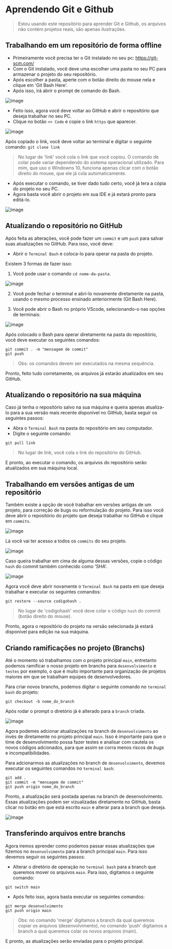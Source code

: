# Aprendendo Git e Github
> Estou usando este repositório para aprender Git e Github, os arquivos não contém projetos reais, são apenas ilustrações.

## Trabalhando em um repositório de forma offline
* Primeiramente você precisa ter o Git instalado no seu pc: https://git-scm.com/
* Com o Git instalado, você deve uma escolher uma pasta no seu PC para armazenar o projeto do seu repositório.
* Após escolher a pasta, aperte com o botão direito do mouse nela e clique em 'Git Bash Here'.
* Após isso, irá abrir o prompt de comando do Bash.

![image](https://github.com/thiagoreys/Aprendendo-Git-e-GitHub/assets/130335096/b5f21784-37bd-4d22-84b0-89b23e69b001)

* Feito isso, agora você deve voltar ao GitHub e abrir o repositório que deseja trabalhar no seu PC.
* Clique no botão `<> Code` e copie o link `https` que aparecer.

![image](https://github.com/thiagoreys/sistema-de-cadastro/assets/130335096/7672d942-63bd-4cec-872a-6ad4962ca9c1)

Após copiado o link, você deve voltar ao terminal e digitar o seguinte comando:
` git clone link `
> No lugar de 'link' você cola o link que você copiou. O comando de colar pode variar dependendo do sistema operacional utilizado. Para mim, que uso o Windowns 10, funciona apenas clicar com o botão direito do mouse, que ele já cola automaticamente.

* Após executar o comando, se tiver dado tudo certo, você já tera a cópia do projeto no seu PC.
* Agora basta você abrir o projeto em sua IDE e já estará pronto para editá-lo.

![image](https://github.com/thiagoreys/sistema-de-cadastro/assets/130335096/5c4f351d-292b-4f04-a011-8781550965ee)

## Atualizando o repositório no GitHub

Após feita as alterações, você pode fazer um `commit` e um `push` para salvar suas atualizações no GitHub. Para isso, você deve:

* Abrir o `Terminal Bash` e coloca-lo para operar na pasta do projeto.

Existem 3 formas de fazer isso:

1. Você pode usar o comando `cd nome-da-pasta`.

![image](https://github.com/thiagoreys/sistema-de-cadastro/assets/130335096/4c969c29-ac28-4e79-8c91-5e7fe8e4a45b)

2. Você pode fechar o terminal e abri-lo novamente diretamente na pasta, usando o mesmo processo ensinado anteriormente (Git Bash Here).

3. Você pode abrir o Bash no próprio VScode, selecionando-o nas opções de terminais:

![image](https://github.com/thiagoreys/sistema-de-cadastro/assets/130335096/567f02af-b1b3-459d-994f-e3e311ae0ae4)

Após colocado o Bash para operar diretamente na pasta do repositório, você deve executar os seguintes comandos:
```
git commit . -m "mensagem de commit"
git push
```
> Obs: os comandos devem ser executados na mesma sequência.

Pronto, feito tudo corretamente, os arquivos já estarão atualizados em seu GitHub.

## Atualizando o repositório na sua máquina

Caso já tenha o repositório salvo na sua máquina e queira apenas atualiza-lo para a sua versão mais recente disponível no GitHub, basta seguir os seguintes passos:

* Abra o `Terminal Bash` na pasta do repositório em seu computador.
* Digite o seguinte comando:
```
git pull link
```
> No lugar de link, você cola o link do repositório do GitHub.

E pronto, ao executar o comando, os arquivos do repositório serão atualizados em sua máquina local.

## Trabalhando em versões antigas de um repositório

Também existe a opção de você trabalhar em versões antigas de um projeto, para correção de bugs ou reformulação do projeto.
Para isso você deve abrir o repositório do projeto que deseja trabalhar no GitHub e clique em `commits`.

![image](https://github.com/thiagoreys/Aprendendo-Git-e-GitHub/assets/130335096/7aa1210d-e8ce-4d0e-9896-0506bfc3d2b3)

Lá você vai ter acesso a todos os `commits` do seu projeto.

![image](https://github.com/thiagoreys/Aprendendo-Git-e-GitHub/assets/130335096/4e0a08c1-5063-4c5b-9d9c-8d76be099e5f)

Caso queira trabalhar em cima de alguma dessas versões, copie o código `hash` do commit também conhecido como 'SHA'.

![image](https://github.com/thiagoreys/Aprendendo-Git-e-GitHub/assets/130335096/498a37b4-c542-4774-8475-f99ecc45075e)

Agora você deve abrir novamente o `Terminal Bash` na pasta em que deseja trabalhar e executar os seguintes comandos:

``` 
git restore --source codigohash .
```
> No lugar de 'codigohash' você deve colar o código `hash` do commit (botão direito do mouse).

Pronto, agora o repositório do projeto na versão selecionada já estará disponível para edição na sua máquina.

## Criando ramificações no projeto (Branchs)

Até o momento só trabalhamos com o projeto principal `main`, entretanto podemos ramificar o nosso projeto em branchs para `desenvolvimento` e `testes` por exemplo, o que é muito importante para organização de projetos maiores em que se trabalham equipes de desenvolvedores.

Para criar novos branchs, podemos digitar o seguinte comando no `terminal bash` do projeto:
```
git checkout -b nome_do_branch
```

Após rodar o prompt o diretório já é alterado para a `branch` criada.

![image](https://github.com/thiagoreys/Aprendendo-Git-e-GitHub/assets/130335096/13dcfffb-0f32-40cf-a113-387f8fa44efe)

Agora podemes adcionar atualizações na branch de `desenvolvimento` ao invés de diretamente no projeto principal `main`. Isso é importante para que o time de desenvolvimento possa fazer testes e analisar com cautela os novos códigos adcionados, para que assim se corra menos riscos de *bugs* e incompatibilidades.

Para adcionarmos as atualizações no branch de `desenvolvimento`, devemos executar os seguintes comandos no `terminal bash`:
```
git add .
git commit -m "mensagem de commit"
git push origin nome_do_branch
```
Pronto, a atualização será postada apenas na branch de desenvolvimento. Essas atualizações podem ser vizualizadas diretamente no GitHub, basta clicar no botâo em que está escrito `main` e alterar para a branch que deseja.

![image](https://github.com/thiagoreys/Aprendendo-Git-e-GitHub/assets/130335096/e65afca9-3b1b-40d6-b8ba-8ca9e1d53c90)


## Transferindo arquivos entre branchs

Agora iremos aprender como podemos passar essas atualizações que fizemos no `desenvolvimento` para a branch principal `main`. Para isso devemos seguir os seguintes passos:

* Alterar o diretório de operação no `terminal bash` para a branch que queremos mover os arquivos `main`. Para isso, digitamos o seguinte comando:
```
git switch main
```
* Após feito isso, agora basta executar os seguintes comandos:
```
git merge desenvolvimento
git push origin main
```
> Obs: no comando 'merge' digitamos a branch da qual queremos copiar os arquivos (desenvolvimento), no comando 'push' digitamos a branch a qual queremos colar os novos arquivos (main).

E pronto, as atualizações serão enviadas para o projeto principal.
